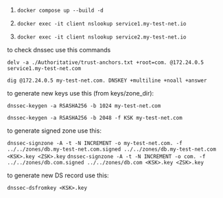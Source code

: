 1. `docker compose up --build -d`

2. `docker exec -it client nslookup service1.my-test-net.io`

2. `docker exec -it client nslookup service2.my-test-net.io`



to check dnssec use this commands

`delv -a ./Authoritative/trust-anchors.txt +root=com. @172.24.0.5 service1.my-test-net.com`

`dig @172.24.0.5 my-test-net.com. DNSKEY +multiline +noall +answer`

to generate new keys use this (from keys/zone_dir):

`dnssec-keygen -a RSASHA256 -b 1024 my-test-net.com`

`dnssec-keygen -a RSASHA256 -b 2048 -f KSK my-test-net.com`

to generate signed zone use this:

`dnssec-signzone -A -t -N INCREMENT -o my-test-net.com. -f ../../zones/db.my-test-net.com.signed ../../zones/db.my-test-net.com <KSK>.key <ZSK>.key`
`dnssec-signzone -A -t -N INCREMENT -o com. -f ../../zones/db.com.signed ../../zones/db.com <KSK>.key <ZSK>.key`

to generate new DS record use this:

`dnssec-dsfromkey <KSK>.key`
